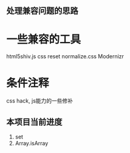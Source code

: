 ## 处理兼容问题的思路

# 一些兼容的工具
html5shiv.js
css reset
normalize.css
Modernizr
# 条件注释
css hack, js能力的一些修补

## 本项目当前进度
1. set
2. Array.isArray

